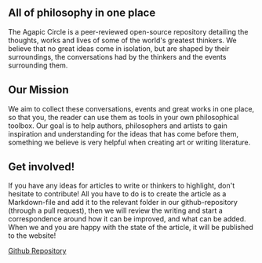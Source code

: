 ## All of philosophy in one place

The Agapic Circle is a peer-reviewed open-source repository detailing the thoughts, works and lives of some of the world's greatest thinkers. We believe that no great ideas come in isolation, but are shaped by their surroundings, the conversations had by the thinkers and the events surrounding them. 

## Our Mission

We aim to collect these conversations, events and great works in one place, so that you, the reader can use them as tools in your own philosophical toolbox. Our goal is to help authors, philosophers and artists to gain inspiration and understanding for the ideas that has come before them, something we believe is very helpful when creating art or writing literature. 

## Get involved!

If you have any ideas for articles to write or thinkers to highlight, don't hesitate to contribute! All you have to do is to create the article as a Markdown-file and add it to the relevant folder in our github-repository (through a pull request), then we will review the writing and start a correspondence around how it can be improved, and what can be added. When we and you are happy with the state of the article, it will be published to the website! 

[Github Repository](https://github.com/FabianFix/The-Agapic-Circle)

